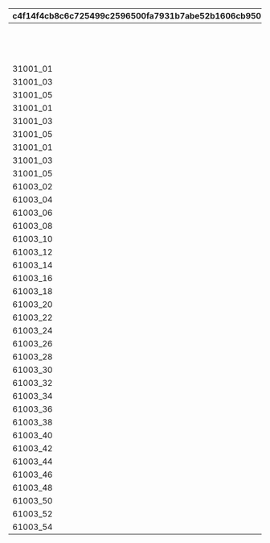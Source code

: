 |c4f14f4cb8c6c725499c2596500fa7931b7abe52b1606cb950c16407916e3bce|ebafc07f7709a2662d70eb419a5a88ada99a078cc67926b595b38489faaaa698|649e594bb88e396a2ef14e7002c9164b908d4d548ee39a486d6f7cacc4cc5c88|560bd5294b28fa836855934a548f16e7be5348e0ce2aa773ead957b1fda23212|0264948cdd62e901f2ace755c67ddcfd54215dbc70fb0ea75a77a7b7c56ec8da|91b7b106bb25cbe3a75b1ead362a5cec1e11a887a6cfcf445aa6da3a4e369728|570a90d830265e51daf8773eb465d529d686ad945bfade51da39fac7dcf6c61b|9d2fd652579d62f6f2978f2395449dc24e2277f8e4e70d664320b0f47cf1d463|20c86492af1555072c3e92cca099ec68dde75744a44254b724583612756aeb87|8fefd7b1001e815299ee0c8478649f0c0e6f0de78bea1b6aafde7cecb59536b8|7d5d80bc32e875293bdd5a733814c20c08915dd3ef812d42ae0d585ca81fa95b|2086caee8a51cd151eb6a30c97c0449a2b1ef5cde4d671e249ca12a0a6158485|e4bc9d45959f9019d522505fb08e369dba92d3afe5243d66859bfc82a357b559|
| --- | --- | --- | --- | --- | --- | --- | --- | --- | --- | --- | --- | --- |
||1|3100101|||||29|||||31001_01|
||30|3100101|||||59|||||31001_03|
||60|3100101|||||-1|||||31001_05|
|31001_01|1|3100102|||||29|||||31001_01|
|31001_03|30|3100102|||||59|||||31001_03|
|31001_05|60|3100102|||||-1|||||31001_05|
|31001_01|1|3100103|||||29|||31001_01||31001_01|
|31001_03|30|3100103|||||59|||31001_03||31001_03|
|31001_05|60|3100103|||||-1|||31001_05||31001_05|
|31001_01|1|3100104|31001_01||||29|||31001_01||31001_01|
|31001_03|30|3100104|31001_03||||59|||31001_03||31001_03|
|31001_05|60|3100104|31001_05||||-1|||31001_05||31001_05|
|61003_02|1|3100201|||||29|||||61003_01|
|61003_04|30|3100201|||||49|||||61003_03|
|61003_06|50|3100201|||||79|||||61003_05|
|61003_08|80|3100201|||||99|||||61003_07|
|61003_10|100|3100201|||||109|||||61003_09|
|61003_12|110|3100201|||||119|||||61003_11|
|61003_14|120|3100201|||||129|||||61003_13|
|61003_16|130|3100201|||||139|||||61003_15|
|61003_18|140|3100201|||||149|||||61003_17|
|61003_20|150|3100201|||||159|||||61003_19|
|61003_22|160|3100201|||||169|||||61003_21|
|61003_24|170|3100201|||||179|||||61003_23|
|61003_26|180|3100201|||||189|||||61003_25|
|61003_28|190|3100201|||||199|||||61003_27|
|61003_30|200|3100201|||||209|||||61003_29|
|61003_32|210|3100201|||||219|||||61003_31|
|61003_34|220|3100201|||||229|||||61003_33|
|61003_36|230|3100201|||||239|||||61003_35|
|61003_38|240|3100201|||||249|||||61003_37|
|61003_40|250|3100201|||||259|||||61003_39|
|61003_42|260|3100201|||||269|||||61003_41|
|61003_44|270|3100201|||||279|||||61003_43|
|61003_46|280|3100201|||||289|||||61003_45|
|61003_48|290|3100201|||||299|||||61003_47|
|61003_50|300|3100201|||||309|||||61003_49|
|61003_52|310|3100201|||||319|||||61003_51|
|61003_54|320|3100201|||||-1|||||61003_53|